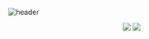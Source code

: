 ![header](https://capsule-render.vercel.app/api?type=waving&color=DCDCDC&height=180&section=header&text=Doyeop&fontAlign=83&fontAlignY=35&fontColor=#dd9933&fontSize=90) <br>
<div align="center">
<a href="https://doyeop.com/" target="_blank"><img src="https://img.shields.io/badge/Blog-lightgrey?style=flat-square&logo=WordPress&logoColor=white"/></a>
<a href="https://www.instagram.com/ehduq/" target="_blank"><img src="https://img.shields.io/badge/Insta-lightgrey?style=flat-square&logo=Instagram&logoColor=white"/></a>
</div>
